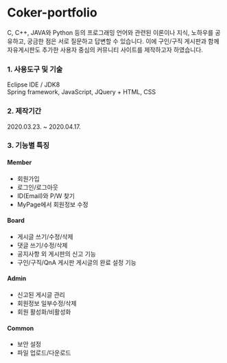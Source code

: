 # Coker-portfolio
C, C++, JAVA와 Python 등의 프로그래밍 언어와 관련된 이론이나 지식, 노하우를 공유하고, 궁금한 점은 서로 질문하고 답변할 수 있습니다. 이에 구인/구직 게시판과 함께 자유게시판도 추가한 사용자 중심의 커뮤니티 사이트를 제작하고자 하였습니다.

### 1. 사용도구 및 기술
Eclipse IDE / JDK8<br>
Spring framework, JavaScript, JQuery + HTML, CSS

### 2. 제작기간
2020.03.23. ~ 2020.04.17.

### 3. 기능별 특징
#### Member
* 회원가입
* 로그인/로그아웃
* ID(Email)와 P/W 찾기
* MyPage에서 회원정보 수정
#### Board
* 게시글 쓰기/수정/삭제
* 댓글 쓰기/수정/삭제
* 공지사항 외 게시판의 신고 기능
* 구인/구직/QnA 게시판 게시글의 완료 설정 기능
#### Admin
* 신고된 게시글 관리
* 회원정보 일부수정/삭제
* 회원 활성화/비활성화
#### Common
* 보안 설정
* 파일 업로드/다운로드
